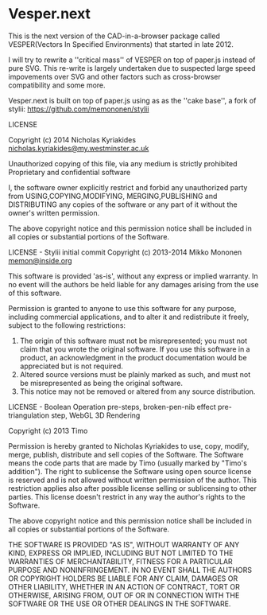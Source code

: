 Vesper.next
===========

This is the next version of the CAD-in-a-browser package called VESPER(Vectors In Specified Environments) that started in late 2012.

I will try to rewrite a ''critical mass'' of VESPER on top of paper.js instead of pure SVG. This re-write is largely undertaken due to suspected large speed impovements over SVG and other factors such as cross-browser compatibility and some more.

Vesper.next is built on top of paper.js using as as the ''cake base'', a fork of stylii: https://github.com/memononen/stylii





LICENSE


Copyright (c) 2014 Nicholas Kyriakides nicholas.kyriakides@my.westminster.ac.uk

Unauthorized copying of this file, via any medium is strictly prohibited
Proprietary and confidential software

I, the software owner explicitly restrict and forbid any unauthorized party from USING,COPYING,MODIFYING,
MERGING,PUBLISHING and DISTRIBUTING any copies of the software or any part of it 
without the owner's written permission.


The above copyright notice and this permission notice shall be included
in all copies or substantial portions of the Software.


LICENSE - Stylii initial commit
Copyright (c) 2013-2014 Mikko Mononen memon@inside.org

This software is provided 'as-is', without any express or implied
warranty.  In no event will the authors be held liable for any damages
arising from the use of this software.

Permission is granted to anyone to use this software for any purpose,
including commercial applications, and to alter it and redistribute it
freely, subject to the following restrictions:

1. The origin of this software must not be misrepresented; you must not
claim that you wrote the original software. If you use this software
in a product, an acknowledgment in the product documentation would be
appreciated but is not required.
2. Altered source versions must be plainly marked as such, and must not be
misrepresented as being the original software.
3. This notice may not be removed or altered from any source distribution.



LICENSE - Boolean Operation pre-steps, broken-pen-nib effect pre-triangulation step, WebGL 3D Rendering

Copyright (c) 2013 Timo

Permission is hereby granted to Nicholas Kyriakides to use, copy, modify,
merge, publish, distribute and sell copies of the Software. The Software
means the code parts that are made by Timo (usually marked by "Timo's addition").
The right to sublicense the Software using open source license is reserved and
is not allowed without written permission of the author. This restriction
applies also after possible license selling or sublicensing to other parties.
This license doesn't restrict in any way the author's rights to the Software.

The above copyright notice and this permission notice shall be included
in all copies or substantial portions of the Software.

THE SOFTWARE IS PROVIDED "AS IS", WITHOUT WARRANTY OF ANY KIND,
EXPRESS OR IMPLIED, INCLUDING BUT NOT LIMITED TO THE WARRANTIES OF
MERCHANTABILITY, FITNESS FOR A PARTICULAR PURPOSE AND NONINFRINGEMENT.
IN NO EVENT SHALL THE AUTHORS OR COPYRIGHT HOLDERS BE LIABLE FOR ANY
CLAIM, DAMAGES OR OTHER LIABILITY, WHETHER IN AN ACTION OF CONTRACT,
TORT OR OTHERWISE, ARISING FROM, OUT OF OR IN CONNECTION WITH THE
SOFTWARE OR THE USE OR OTHER DEALINGS IN THE SOFTWARE.